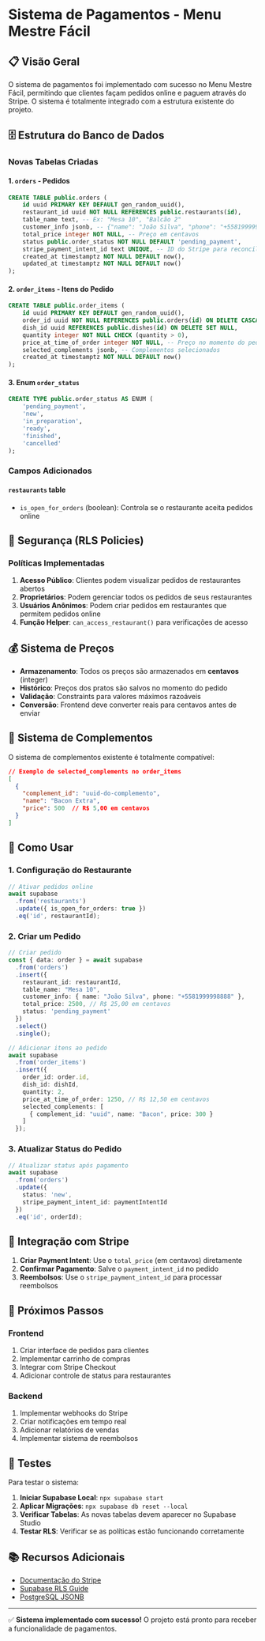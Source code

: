 # Sistema de Pagamentos - Menu Mestre Fácil

## 📋 Visão Geral

O sistema de pagamentos foi implementado com sucesso no Menu Mestre Fácil, permitindo que clientes façam pedidos online e paguem através do Stripe. O sistema é totalmente integrado com a estrutura existente do projeto.

## 🗄️ Estrutura do Banco de Dados

### Novas Tabelas Criadas

#### 1. `orders` - Pedidos
```sql
CREATE TABLE public.orders (
    id uuid PRIMARY KEY DEFAULT gen_random_uuid(),
    restaurant_id uuid NOT NULL REFERENCES public.restaurants(id),
    table_name text, -- Ex: "Mesa 10", "Balcão 2"
    customer_info jsonb, -- {"name": "João Silva", "phone": "+5581999998888"}
    total_price integer NOT NULL, -- Preço em centavos
    status public.order_status NOT NULL DEFAULT 'pending_payment',
    stripe_payment_intent_id text UNIQUE, -- ID do Stripe para reconciliação
    created_at timestamptz NOT NULL DEFAULT now(),
    updated_at timestamptz NOT NULL DEFAULT now()
);
```

#### 2. `order_items` - Itens do Pedido
```sql
CREATE TABLE public.order_items (
    id uuid PRIMARY KEY DEFAULT gen_random_uuid(),
    order_id uuid NOT NULL REFERENCES public.orders(id) ON DELETE CASCADE,
    dish_id uuid REFERENCES public.dishes(id) ON DELETE SET NULL,
    quantity integer NOT NULL CHECK (quantity > 0),
    price_at_time_of_order integer NOT NULL, -- Preço no momento do pedido
    selected_complements jsonb, -- Complementos selecionados
    created_at timestamptz NOT NULL DEFAULT now()
);
```

#### 3. Enum `order_status`
```sql
CREATE TYPE public.order_status AS ENUM (
    'pending_payment',
    'new',
    'in_preparation',
    'ready',
    'finished',
    'cancelled'
);
```

### Campos Adicionados

#### `restaurants` table
- `is_open_for_orders` (boolean): Controla se o restaurante aceita pedidos online

## 🔐 Segurança (RLS Policies)

### Políticas Implementadas

1. **Acesso Público**: Clientes podem visualizar pedidos de restaurantes abertos
2. **Proprietários**: Podem gerenciar todos os pedidos de seus restaurantes
3. **Usuários Anônimos**: Podem criar pedidos em restaurantes que permitem pedidos online
4. **Função Helper**: `can_access_restaurant()` para verificações de acesso

## 💰 Sistema de Preços

- **Armazenamento**: Todos os preços são armazenados em **centavos** (integer)
- **Histórico**: Preços dos pratos são salvos no momento do pedido
- **Validação**: Constraints para valores máximos razoáveis
- **Conversão**: Frontend deve converter reais para centavos antes de enviar

## 🛒 Sistema de Complementos

O sistema de complementos existente é totalmente compatível:

```json
// Exemplo de selected_complements no order_items
[
  {
    "complement_id": "uuid-do-complemento",
    "name": "Bacon Extra",
    "price": 500  // R$ 5,00 em centavos
  }
]
```

## 🚀 Como Usar

### 1. Configuração do Restaurante

```typescript
// Ativar pedidos online
await supabase
  .from('restaurants')
  .update({ is_open_for_orders: true })
  .eq('id', restaurantId);
```

### 2. Criar um Pedido

```typescript
// Criar pedido
const { data: order } = await supabase
  .from('orders')
  .insert({
    restaurant_id: restaurantId,
    table_name: "Mesa 10",
    customer_info: { name: "João Silva", phone: "+5581999998888" },
    total_price: 2500, // R$ 25,00 em centavos
    status: 'pending_payment'
  })
  .select()
  .single();

// Adicionar itens ao pedido
await supabase
  .from('order_items')
  .insert({
    order_id: order.id,
    dish_id: dishId,
    quantity: 2,
    price_at_time_of_order: 1250, // R$ 12,50 em centavos
    selected_complements: [
      { complement_id: "uuid", name: "Bacon", price: 300 }
    ]
  });
```

### 3. Atualizar Status do Pedido

```typescript
// Atualizar status após pagamento
await supabase
  .from('orders')
  .update({ 
    status: 'new',
    stripe_payment_intent_id: paymentIntentId 
  })
  .eq('id', orderId);
```

## 🔄 Integração com Stripe

1. **Criar Payment Intent**: Use o `total_price` (em centavos) diretamente
2. **Confirmar Pagamento**: Salve o `payment_intent_id` no pedido
3. **Reembolsos**: Use o `stripe_payment_intent_id` para processar reembolsos

## 📱 Próximos Passos

### Frontend
1. Criar interface de pedidos para clientes
2. Implementar carrinho de compras
3. Integrar com Stripe Checkout
4. Adicionar controle de status para restaurantes

### Backend
1. Implementar webhooks do Stripe
2. Criar notificações em tempo real
3. Adicionar relatórios de vendas
4. Implementar sistema de reembolsos

## 🧪 Testes

Para testar o sistema:

1. **Iniciar Supabase Local**: `npx supabase start`
2. **Aplicar Migrações**: `npx supabase db reset --local`
3. **Verificar Tabelas**: As novas tabelas devem aparecer no Supabase Studio
4. **Testar RLS**: Verificar se as políticas estão funcionando corretamente

## 📚 Recursos Adicionais

- [Documentação do Stripe](https://stripe.com/docs)
- [Supabase RLS Guide](https://supabase.com/docs/guides/auth/row-level-security)
- [PostgreSQL JSONB](https://www.postgresql.org/docs/current/datatype-json.html)

---

✅ **Sistema implementado com sucesso!** O projeto está pronto para receber a funcionalidade de pagamentos.
